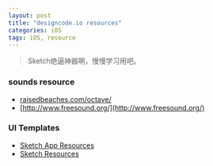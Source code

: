 ```yaml
---
layout: post
title: "designcode.io resources"
categories: iOS
tags: iOS, resource
---
```


> Sketch绝逼神器啊，慢慢学习用吧。

### sounds resource

* [raisedbeaches.com/octave/](raisedbeaches.com/octave/)
* [http://www.freesound.org/](http://www.freesound.org/)

### UI Templates

* [Sketch App Resources](http://www.sketchappsources.com/)
* [Sketch Resources](http://sketchresources.com/)


